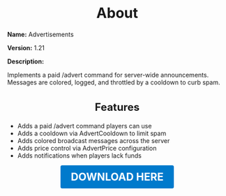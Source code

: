<h1 style="text-align:center; font-size:2rem; font-weight:bold;">About</h1>

**Name:**
Advertisements

**Version:**
1.21

**Description:**

Implements a paid /advert command for server-wide announcements. Messages are colored, logged, and throttled by a cooldown to curb spam.

<h2 style="text-align:center; font-size:1.5rem; font-weight:bold;">Features</h2>

- Adds a paid /advert command players can use
- Adds a cooldown via AdvertCooldown to limit spam
- Adds colored broadcast messages across the server
- Adds price control via AdvertPrice configuration
- Adds notifications when players lack funds





<p align="center"><a href="https://github.com/LiliaFramework/Modules/raw/refs/heads/gh-pages/advert.zip" style="display:inline-block;padding:12px 24px;font-size:1.5rem;font-weight:bold;text-decoration:none;color:#fff;background-color:var(--md-primary-fg-color,#007acc);border-radius:4px;">DOWNLOAD HERE</a></p>